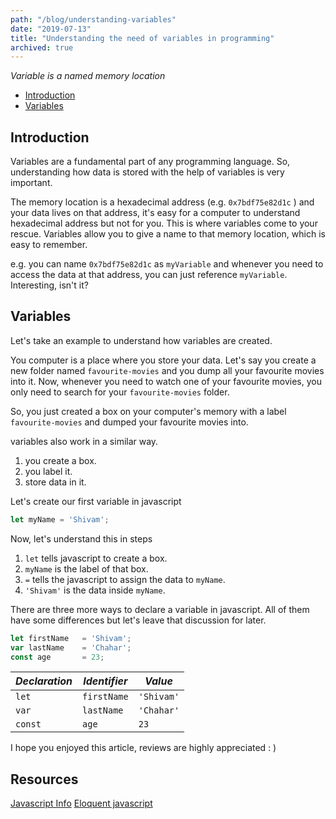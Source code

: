```yaml
---
path: "/blog/understanding-variables"
date: "2019-07-13"
title: "Understanding the need of variables in programming"
archived: true
---
```


*Variable is a named memory location*

- [Introduction](#introduction)
- [Variables](#variables)

## Introduction

Variables are a fundamental part of any programming language. So, understanding how data is stored with the help of variables is very important.

The memory location is a hexadecimal address (e.g. `0x7bdf75e82d1c` ) and your data lives on that address, it's easy for a computer to understand hexadecimal address but not for you. This is where variables come to your rescue. Variables allow you to give a name to that memory location, which is easy to remember.

e.g. you can name `0x7bdf75e82d1c` as `myVariable` and whenever you need to access the data at that address, you can just reference `myVariable`. Interesting, isn't it?

## Variables

Let's take an example to understand how variables are created.

You computer is a place where you store your data. Let's say you create a new folder named `favourite-movies` and you dump all your favourite movies into it. Now, whenever you need to watch one of your favourite movies, you only need to search for your `favourite-movies` folder.

So, you just created a box on your computer's memory with a label `favourite-movies` and dumped your favourite movies into. 

variables also work in a similar way.

1. you create a box.
2. you label it.
3. store data in it.

Let's create our first variable in javascript

```js
let myName = 'Shivam';
```

Now, let's understand this in steps

1. `let` tells javascript to create a box.
2. `myName` is the label of that box.
3. `=` tells the javascript to assign the data to `myName`.
4. `'Shivam'` is the data inside `myName`.

There are three more ways to declare a variable in javascript. All of them have some differences but let's leave that discussion for later.

```js
let firstName 	= 'Shivam';
var lastName 	= 'Chahar';
const age 		= 23;
```

*Declaration* | *Identifier* | *Value*
------ | ------ | ------
`let` | `firstName` | `'Shivam'`
`var` | `lastName` | `'Chahar'`
`const` | `age` | `23`


I hope you enjoyed this article, reviews are highly appreciated : )

## Resources
[Javascript Info](http://javascript.info/variables)
[Eloquent javascript](https://eloquentjavascript.net/)
